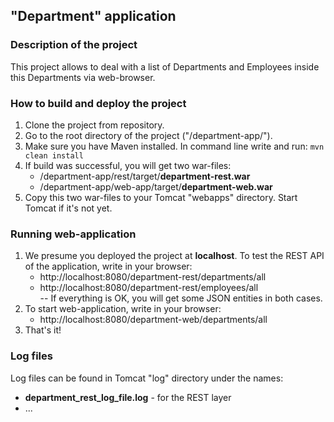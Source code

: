 ## "Department" application

### Description of the project
This project allows to deal with a list of Departments and Employees inside this Departments via web-browser. 

### How to build and deploy the project
1. Clone the project from repository.
2. Go to the root directory of the project ("/department-app/").
3. Make sure you have Maven installed. In command line write and run: `mvn clean install`
4. If build was successful, you will get two war-files:
   * /department-app/rest/target/**department-rest.war**
   * /department-app/web-app/target/**department-web.war**
5. Copy this two war-files to your Tomcat "webapps" directory. Start Tomcat if it's not yet.

### Running web-application
1. We presume you deployed the project at **localhost**. To test the REST API of the application, write in your browser:
   * http://localhost:8080/department-rest/departments/all
   * http://localhost:8080/department-rest/employees/all
<br>-- If everything is OK, you will get some JSON entities in both cases.
2. To start web-application, write in your browser:
   * http://localhost:8080/department-web/departments/all
3. That's it!

### Log files
Log files can be found in Tomcat "log" directory under the names:
* **department_rest_log_file.log** - for the REST layer
* ...